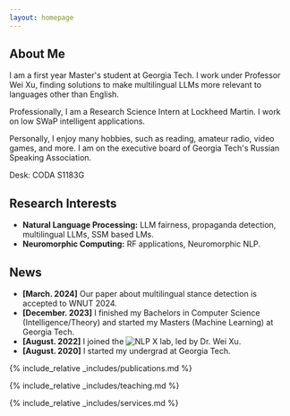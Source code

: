 ```yaml
---
layout: homepage
---
```


## About Me

I am a first year Master's student at Georgia Tech. I work under Professor Wei Xu, finding solutions to make multilingual LLMs more relevant to languages other than English.

Professionally, I am a Research Science Intern at Lockheed Martin. I work on low SWaP intelligent applications.

Personally, I enjoy many hobbies, such as reading, amateur radio, video games, and more. I am on the executive board of Georgia Tech's Russian Speaking Association.

Desk: CODA S1183G

## Research Interests

- **Natural Language Processing:** LLM fairness, propaganda detection, multilingual LLMs, SSM based LMs.
- **Neuromorphic Computing:** RF applications, Neuromorphic NLP.

## News

- **[March. 2024]** Our paper about multilingual stance detection is accepted to WNUT 2024.
- **[December. 2023]** I finished my Bachelors in Computer Science (Intelligence/Theory) and started my Masters (Machine Learning) at Georgia Tech.
- **[August. 2022]** I joined the ![NLP X lab, led by Dr. Wei Xu](.https://cocoxu.github.io/).
- **[August. 2020]** I started my undergrad at Georgia Tech.

{% include_relative _includes/publications.md %}

{% include_relative _includes/teaching.md %}

{% include_relative _includes/services.md %}
